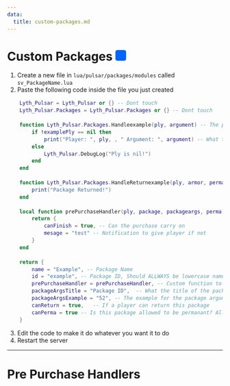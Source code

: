 ```yaml
---
data:
  title: custom-packages.md
---
```


# Custom Packages ![](https://raw.githubusercontent.com/Pulsar-Dev/documentation/main/public/server.png)

1. Create a new file in `lua/pulsar/packages/modules` called `sv_PackageName.lua `
2. Paste the following code inside the file you just created
```lua #
    Lyth_Pulsar = Lyth_Pulsar or {} -- Dont touch
    Lyth_Pulsar.Packages = Lyth_Pulsar.Packages or {} -- Dont touch

    function Lyth_Pulsar.Packages.Handleexample(ply, argument) -- The package handler
        if !examplePly == nil then
            print("Player: ", ply, , " Argument: ", argument) -- What to run ( can be changed to whatever you want )
        else
            Lyth_Pulsar.DebugLog("Ply is nil!")
        end
    end

    function Lyth_Pulsar.Packages.HandleReturnexample(ply, armor, perma)
        print("Package Returned!")
    end

    local function prePurchaseHandler(ply, package, packageargs, perma)
        return {
            canFinish = true, -- Can the purchase carry on
            mesage = "test" -- Notification to give player if not
        }
    end

    return {
        name = "Example", -- Package Name
        id = "example", -- Package ID, Should ALLWAYS be lowercase name with spaces replaced with dashes `-`
        prePurchaseHandler = prePurchaseHandler, -- Custom function to check your own things before a player can purchase a package
        packageArgsTitle = "Package ID",  -- What the title of the package arguments box is in the configurator
        packageArgsExample = "52", -- The example for the package argumnents box
        canReturn = true,   -- If a player can return this package
        canPerma = true -- Is this package allowed to be permanant? Allways NO for things like console commands or things that handle it themselves. e.g. Billys Whitelist
    }

```
3. Edit the code to make it do whatever you want it to do
4. Restart the server
---


# Pre Purchase Handlers